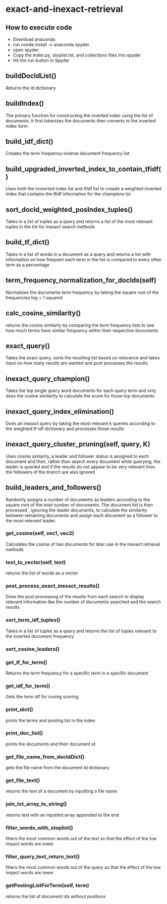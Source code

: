 # exact-and-inexact-retrieval

## How to execute code
  - Download anaconda
  - run conda install -c anaconda spyder 
  - open spyder
  - Copy the index.py, stoplist.txt, and collections files into spyder
  - Hit the run button in Spyder

## buildDocIdList()
Returns the Id dictionary

## buildIndex()
The primary function for constructing the inverted index using the list of documents. It first tokenizes the documents then converts to the inverted index form.

## build_idf_dict()
Creates the term frequenxy-inverse document frequency list

## build_upgraded_inverted_index_to_contain_tfidf()
Uses both the invesrted index list and tfidf list to creade a weighted inverted index that contains the tfidf information for the champions lst.

## sort_docId_weighted_posIndex_tuples()
Takes in a list of tuples as a query and returns a list of the most relevant tuples in the list for inexact search methods

## build_tf_dict()
Takes in a list of words in a document as a query and returns a list with information on how frequent each term in the list is compared to every other term as a percentage

## term_frequency_normalization_for_docIds(self)
Normalizes the documents term frequency by taking the square root of the frequencies log + 1 squared

## calc_cosine_similarity()
returns the cosine similarty by comparing the term frequency lists to see how much terms have similar frequency within their respective documents

## exact_query()
Takes the exact query, sorts the resulting list based on relevance and takes input on how many results are wanted and post processes the results

## inexact_query_champion()
Takes the top single query word documents for each query term and only does the cosine similarity to calculate the score for those top documents

## inexact_query_index_elimination()
Does an inexact query by taking the most relevant k queries according to the weighted tf-idf dictionary and processes those results

## inexact_query_cluster_pruning(self, query, K)
Uses cosine simlarity, a leader and follower status is assigned to each document and then, rather than search every document while querying, the leader is queried and if the results do not appear to be very relevant then the followers of the branch are also ignored

## build_leaders_and_followers()
Randomly assigns a number of documents as leaders according to the square root of the total number of documents. The document list is then processed , ignoring the leader documents, to calculate the similarity between remaining documents and assign each document as a follower to the most relevant leader.

### get_cosine(self, vec1, vec2)
Calculates the cosine of two documents for later use in the inexact retrieval methods

### text_to_vector(self, text)
returns the list of words as a vector

### post_process_exact_inexact_results()
Does the post processing of the results from each search to display relevant information like the number of documents searched and the search results

### sort_term_idf_tuples()
Takes in a list of tuples as a query and returns the list of tuples relevant to the inverted document frequency

### sort_cosine_leaders()

### get_tf_for_term()
Returns the term frequency for a specific term in a specific document

### get_idf_for_term()
Gets the term idf for cosing scoring

### print_dict()
prints the terms and posting list in the index

### print_doc_list()
prints the documents and their document id

### get_file_name_from_docIdDict()
gets the file name from the document Id dictionary

### get_file_text()
returns the text of a document by inputting a file name

### join_txt_array_to_string()
returns text with an inputted array appended to the end

### filter_words_with_stoplist()
filters the most common words out of the text so that the effect of the low impact words are lower

### filter_query_text_return_text()
filters the most common words out of the query so that the effect of the low impact words are lower

### getPostingListForTerm(self, term)
returns the list of document ids without positions
